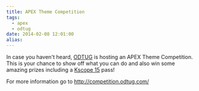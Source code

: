 ```yaml
---
title: APEX Theme Competition
tags:
  - apex
  - odtug
date: 2014-02-08 12:01:00
alias:
---
```


In case you haven't heard, [ODTUG](http://odtug.com/) is hosting an APEX Theme Competition. This is your chance to show off what you can do and also win some amazing prizes including a [Kscope 15](http://kscope14.com/) pass!

For more information go to http://competition.odtug.com/
